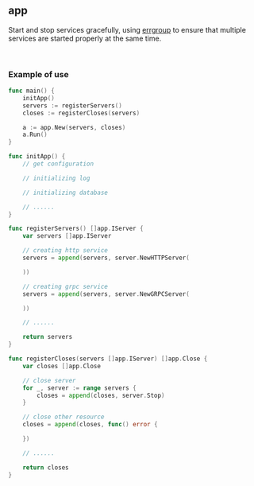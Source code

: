 ## app

Start and stop services gracefully, using [errgroup](golang.org/x/sync/errgroup) to ensure that multiple services are started properly at the same time.

<br>

### Example of use

```go
func main() {
    initApp()
	servers := registerServers()
	closes := registerCloses(servers)

    a := app.New(servers, closes)
    a.Run()
}

func initApp() {
    // get configuration

	// initializing log

	// initializing database

    // ......
}

func registerServers() []app.IServer {
	var servers []app.IServer

	// creating http service
	servers = append(servers, server.NewHTTPServer(

	))

	// creating grpc service
	servers = append(servers, server.NewGRPCServer(

	))

    // ......

	return servers
}

func registerCloses(servers []app.IServer) []app.Close {
	var closes []app.Close

	// close server
	for _, server := range servers {
		closes = append(closes, server.Stop)
	}

	// close other resource
	closes = append(closes, func() error {

	})

	// ......

	return closes
}
```
